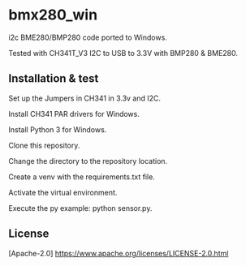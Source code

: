 # bmx280_win

i2c BME280/BMP280 code ported to Windows.

Tested with CH341T_V3 I2C to USB to 3.3V with BMP280 & BME280.

## Installation & test

Set up the Jumpers in CH341 in 3.3v and I2C.

Install CH341 PAR drivers for Windows.

Install Python 3 for Windows.

Clone this repository.

Change the directory to the repository location.

Create a venv with the requirements.txt file.

Activate the virtual environment.

Execute the py example: python sensor.py.

## License

[Apache-2.0] https://www.apache.org/licenses/LICENSE-2.0.html
